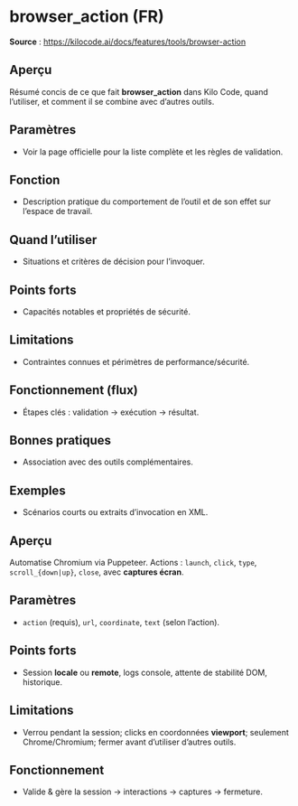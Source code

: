 # browser_action (FR)

**Source** : https://kilocode.ai/docs/features/tools/browser-action

## Aperçu
Résumé concis de ce que fait **browser_action** dans Kilo Code, quand l’utiliser, et comment il se combine avec d’autres outils.

## Paramètres
- Voir la page officielle pour la liste complète et les règles de validation.

## Fonction
- Description pratique du comportement de l’outil et de son effet sur l’espace de travail.

## Quand l’utiliser
- Situations et critères de décision pour l’invoquer.

## Points forts
- Capacités notables et propriétés de sécurité.

## Limitations
- Contraintes connues et périmètres de performance/sécurité.

## Fonctionnement (flux)
- Étapes clés : validation → exécution → résultat.

## Bonnes pratiques
- Association avec des outils complémentaires.

## Exemples
- Scénarios courts ou extraits d’invocation en XML.

## Aperçu
Automatise Chromium via Puppeteer. Actions : `launch`, `click`, `type`, `scroll_{down|up}`, `close`, avec **captures écran**.

## Paramètres
- `action` (requis), `url`, `coordinate`, `text` (selon l’action).

## Points forts
- Session **locale** ou **remote**, logs console, attente de stabilité DOM, historique.

## Limitations
- Verrou pendant la session; clicks en coordonnées **viewport**; seulement Chrome/Chromium; fermer avant d’utiliser d’autres outils.

## Fonctionnement
- Valide & gère la session → interactions → captures → fermeture.
